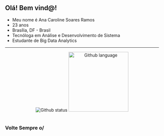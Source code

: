 ## Olá! Bem vind@!
- Meu nome é Ana Caroline Soares Ramos
- 23 anos
- Brasília, DF - Brasil
- Tecnóloga em Análise e Desenvolvimento de Sistema
- Estudante de Big Data Analytics
---
<div align="center">
  <img src="https://github-readme-stats.vercel.app/api?username=ana-sr&show_icons=true&theme=bear&hide_border=true&bg_color=3DDDA800" alt="Github status">
  <img height="196" src="https://github-readme-stats.vercel.app/api/top-langs/?username=ana-sr&theme=bear&layout=compact&bg_color=3DDDA800&hide_border=true" alt="Github language">
</div><br/>

### Volte Sempre o/

